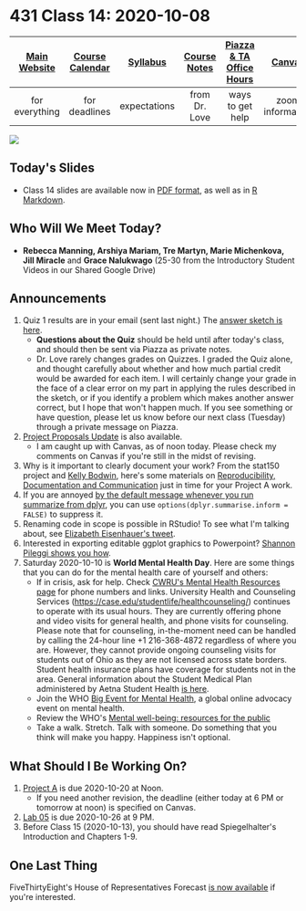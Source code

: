 # 431 Class 14: 2020-10-08

[Main Website](https://thomaselove.github.io/431/) | [Course Calendar](https://thomaselove.github.io/431/calendar.html) | [Syllabus](https://thomaselove.github.io/431-2020-syllabus/) | [Course Notes](https://thomaselove.github.io/431-notes/) | [Piazza & TA Office Hours](https://thomaselove.github.io/431/contact.html) | [Canvas](https://canvas.case.edu) | [Data and Code](https://thomaselove.github.io/431/data_index.html)
:-----------: | :--------------: | :----------: | :---------: | :-------------: | :-----------: | :------------:
for everything | for deadlines | expectations | from Dr. Love | ways to get help | zoom information | for downloads

![](https://github.com/THOMASELOVE/431-2020/blob/master/classes/class14/images/2017-07-10_hurlbert.png)

## Today's Slides

- Class 14 slides are available now in [PDF format](https://github.com/THOMASELOVE/431-2020/blob/master/classes/class14/431_class-14-slides_2020.pdf), as well as in [R Markdown](https://github.com/THOMASELOVE/431-2020/blob/master/classes/class14/431_class-14-slides_2020.Rmd).

## Who Will We Meet Today?

- **Rebecca Manning, Arshiya Mariam, Tre Martyn, Marie Michenkova, Jill Miracle** and **Grace Nalukwago** (25-30 from the Introductory Student Videos in our Shared Google Drive)

## Announcements

1. Quiz 1 results are in your email (sent last night.) The [answer sketch is here](https://github.com/THOMASELOVE/431-2020/blob/master/quizzes/quiz1/sketch/README.md). 
    - **Questions about the Quiz** should be held until after today's class, and should then be sent via Piazza as private notes.
    - Dr. Love rarely changes grades on Quizzes. I graded the Quiz alone, and thought carefully about whether and how much partial credit would be awarded for each item. I will certainly change your grade in the face of a clear error on my part in applying the rules described in the sketch, or if you identify a problem which makes another answer correct, but I hope that won't happen much. If you see something or have question, please let us know before our next class (Tuesday) through a private message on Piazza.
2. [Project Proposals Update](https://github.com/THOMASELOVE/431-2020/blob/master/projects/projectA/proposal_notes_2020-10-06.md) is also available.
    - I am caught up with Canvas, as of noon today. Please check my comments on Canvas if you're still in the midst of revising.
3. Why is it important to clearly document your work? From the stat150 project and [Kelly Bodwin](https://twitter.com/kellybodwin), here's some materials on [Reproducibility, Documentation and Communication](https://stat150.blog/post/03-reproducibility/) just in time for your Project A work.
4. If you are annoyed [by the default message whenever you run summarize from dplyr](https://www.tidyverse.org/blog/2020/05/dplyr-1-0-0-last-minute-additions/#summarise-and-grouping), you can use `options(dplyr.summarise.inform = FALSE)` to suppress it.
5. Renaming code in scope is possible in RStudio! To see what I'm talking about, see [Elizabeth Eisenhauer's tweet](https://twitter.com/LizStats/status/1310979707329040384).
6. Interested in exporting editable ggplot graphics to Powerpoint? [Shannon Pileggi shows you how](https://www.pipinghotdata.com/posts/2020-09-22-exporting-editable-ggplot-graphics-to-powerpoint-with-officer-and-purrr/).
7. Saturday 2020-10-10 is **World Mental Health Day**. Here are some things that you can do for the mental health care of yourself and others:
    - If in crisis, ask for help. Check [CWRU's Mental Health Resources page](https://case.edu/wellness/campuswide-resources/mental-health-resources) for phone numbers and links. University Health and Counseling Services (https://case.edu/studentlife/healthcounseling/) continues to operate with its usual hours. They are currently offering phone and video visits for general health, and phone visits for counseling. Please note that for counseling, in-the-moment need can be handled by calling the 24-hour line +1 216-368-4872 regardless of where you are. However, they cannot provide ongoing counseling visits for students out of Ohio as they are not licensed across state borders. Student health insurance plans have coverage for students not in the area. General information about the Student Medical Plan administered by Aetna Student Health [is here](https://case.edu/studentlife/healthcounseling/medical-planplan-information/glance-student-coverage).
    - Join the WHO [Big Event for Mental Health](https://www.who.int/news-room/events/detail/2020/10/10/default-calendar/the-big-event-for-mental-health), a global online advocacy event on mental health.
    - Review the WHO's [Mental well-being: resources for the public](https://www.who.int/news-room/feature-stories/mental-well-being-resources-for-the-public)
    - Take a walk. Stretch. Talk with someone. Do something that you think will make you happy. Happiness isn't optional.

## What Should I Be Working On?

1. [Project A](https://thomaselove.github.io/431-2020-projectA/) is due 2020-10-20 at Noon.
    - If you need another revision, the deadline (either today at 6 PM or tomorrow at noon) is specified on Canvas.
2. [Lab 05](https://github.com/THOMASELOVE/431-2020/blob/master/labs/lab05/lab05.md) is due 2020-10-26 at 9 PM.
3. Before Class 15 (2020-10-13), you should have read Spiegelhalter's Introduction and Chapters 1-9.

## One Last Thing

FiveThirtyEight's House of Representatives Forecast [is now available](https://projects.fivethirtyeight.com/2020-election-forecast/house/) if you're interested.

